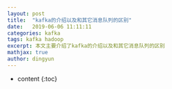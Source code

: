 ```yaml
---
layout: post
title:  "kafka的介绍以及和其它消息队列的区别"
date:   2019-06-06 11:11:11
categories: kafka
tags: kafka hadoop
excerpt: 本文主要介绍了kafka的介绍以及和其它消息队列的区别
mathjax: true
author: dingyun
---
```

* content
{:toc}
